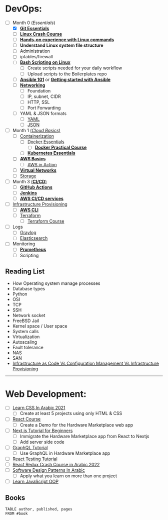# DevOps:
- [ ] Month 0 (*Essentials*)
	- [x] [**Git Essentials**](https://www.youtube.com/watch?v=u1Zvkqjx0Ik)
	- [ ] [**Linux Crash Course**](https://www.youtube.com/playlist?list=PLT98CRl2KxKHKd_tH3ssq0HPrThx2hESW)
	- [ ] [**Hands-on experience with Linux commands**](https://www.youtube.com/playlist?list=PLT98CRl2KxKHaKA9-4_I38sLzK134p4GJ)
	- [ ] **Understand Linux system file structure**
	- [ ] Administration
	- [ ] iptables/firewall
	- [ ] [**Bash Scripting on Linux**](https://www.youtube.com/playlist?list=PLT98CRl2KxKGj-VKtApD8-zCqSaN2mD4w)
		- [ ] Create scripts needed for your daily workflow
		- [ ] Upload scripts to the Boilerplates repo
	- [ ] [**Ansible 101**](https://www.youtube.com/playlist?list=PL2_OBreMn7FqZkvMYt6ATmgC0KAGGJNAN) or [**Getting started with Ansible**](https://www.youtube.com/playlist?list=PLT98CRl2KxKEUHie1m24-wkyHpEsa4Y70)
	- [ ] [**Networking**](https://www.youtube.com/playlist?list=PLpwHU9rNXAVurp2h2Jh-cd4-8XjkT5osu)
		- [ ] Foundation
		- [ ] IP, subnet, CIDR
		- [ ] HTTP, SSL
		- [ ] Port Forwarding
	- [ ] YAML & JSON formats
		- [ ] [YAML](https://www.youtube.com/watch?v=1uFVr15xDGg)
		- [ ] [JSON](https://www.w3schools.com/whatis/whatis_json.asp)
- [ ] Month 1 [(*Cloud Basics*)](https://www.youtube.com/watch?v=r4YIdn2eTm4)
	- [ ] [Containerization](https://www.youtube.com/playlist?list=PL0hSJrxggIQoKLETBSmgbbvE4FO_eEgoB)
		- [ ] [Docker Essentials](https://www.youtube.com/playlist?list=PLT98CRl2KxKECHltRib03tG8pyKEzwf9t)
			- [ ] [**Docker Practical Course**](https://www.youtube.com/playlist?list=PLzNfs-3kBUJnY7Cy1XovLaAkgfjim05RR)
		- [ ] [**Kubernetes Essentials**](https://www.youtube.com/playlist?list=PLOspHqNVtKABAVX4azqPIu6UfsPzSu2YN)
	- [ ] [**AWS Basics**](https://www.youtube.com/watch?v=ubCNZRNjhyo)
		- [ ] [AWS in Action](https://www.youtube.com/playlist?list=PL55RiY5tL51rudermnWTq1LlGC1BL1g3l)
	- [ ] [**Virtual Networks**](https://www.youtube.com/watch?v=u0TgGIn2LIM)
	- [ ] [Storage](https://www.youtube.com/watch?v=O-XBhVv2pgE)
- [ ] Month 3 [(**CI/CD**)](https://www.youtube.com/watch?v=l_ih7lVHBII)
	- [ ] [**GitHub Actions**](https://www.youtube.com/watch?v=tIWDpG7sNTU&list=WL&index=63)
	- [ ] [**Jenkins**](https://www.youtube.com/playlist?list=PL87padGs1bp9X95IxGQtFW44qWzywhbHM)
	- [ ] [**AWS CI/CD services**](https://www.youtube.com/watch?v=h0p4dxuwv1s)
- [ ] [Infrastructure Provisioning](https://www.intraway.com/blog/what-is-infrastructure-provisioning/)
	- [ ] [**AWS CLI**](https://www.youtube.com/watch?v=PWAnY-w1SGQ)
	- [ ] [Terraform](https://www.youtube.com/watch?v=HmxkYNv1ksg&pp=ygUJVGVycmFmb3Jt)
		- [ ] [Terraform Course](https://www.youtube.com/watch?v=SLB_c_ayRMo&pp=ygUJVGVycmFmb3Jt)
- [ ] Logs
	- [ ] [Graylog](https://www.youtube.com/watch?v=rtfj6W5X0YA)
	- [ ] [Elasticsearch](https://www.youtube.com/watch?v=ZP0NmfyfsoM)
- [ ] Monitoring
	- [ ] [**Prometheus**](https://www.youtube.com/watch?v=9TJx7QTrTyo&t=702s)
	- [ ] Scripting

## Reading List
- How Operating system manage processes
- Database types
- Python
- OSI  
- TCP  
- SSH  
- Network socket
- FreeBSD Jail  
- Kernel space / User space  
- System calls
- Virtualization  
- Autoscaling  
- Fault tolerance  
- NAS  
- SAN
- [Infrastructure as Code Vs Configuration Management Vs Infrastructure Provisioning](https://devopscube.com/infrastructure-as-code-configuration-management/#:~:text=Infrastructure%20provisioning%20is%20the%20process,servers%2C%20managed%20services%2C%20etc.)

___________________________________________________________________
# Web Development:
- [ ] [Learn CSS In Arabic 2021](https://www.youtube.com/playlist?list=PLDoPjvoNmBAzjsz06gkzlSrlev53MGIKe)
	- [ ] Create at least 5 projects using only HTML & CSS
- [ ] [React Course](https://www.udemy.com/course/react-the-complete-guide-incl-redux/)
	- [ ] Create a Demo for the Hardware Marketplace web app
- [ ] [Next.js Tutorial for Beginners](https://www.youtube.com/playlist?list=PL4cUxeGkcC9g9gP2onazU5-2M-AzA8eBw)
	- [ ] Immigrate the Hardware Marketplace app from React to Nextjs
	- [ ] Add server side code
- [ ] [GraphQL Tutorial](https://www.youtube.com/playlist?list=PL4cUxeGkcC9iK6Qhn-QLcXCXPQUov1U7f)
	- [ ] Use GraphQL in Hardware Marketplace app
- [ ] [React Testing Tutorial](https://www.youtube.com/playlist?list=PLC3y8-rFHvwirqe1KHFCHJ0RqNuN61SJd)
- [ ] [React Redux Crash Course in Arabic 2022](https://www.youtube.com/playlist?list=PLFh6HAUiGt6HC0qTz5dQ1EwjdyI-el8tn)
- [ ] [Software Design Patterns In Arabic](https://www.youtube.com/playlist?list=PLQkyODvJ8ywsIlo7_VTPKRWUn2xWoaEyA)
	- [ ] Apply what you learn on more than one project
- [ ] [Learn JavaScript OOP](https://www.youtube.com/playlist?list=PLDoPjvoNmBAzLyvrWPwMw6bbBlTwPxgLF)

## Books
```dataview
TABLE author, published, pages
FROM #book
```